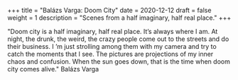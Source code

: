 +++
title = "Balázs Varga: Doom City"
date = 2020-12-12
draft = false
weight = 1
description = "Scenes from a half imaginary, half real place."
+++

"Doom city is a half imaginary, half real place. It’s always where I am.  At night, the drunk, the weird, the crazy people come out to the streets and do their  business.  I ’m just strolling among them with my camera and try to catch the moments that I see. The pictures are projections of my inner chaos and confusion. When the sun goes down, that is the time when doom city comes alive." Balázs Varga

